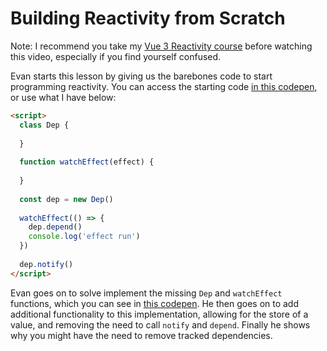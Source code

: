# Building Reactivity from Scratch

Note: I recommend you take my [Vue 3 Reactivity course](https://www.vuemastery.com/courses/vue-3-reactivity/vue3-reactivity/) before watching this video, especially if you find yourself confused.  

Evan starts this lesson by giving us the barebones code to start programming reactivity.  You can access the starting code [in this codepen](https://codepen.io/GreggPollack/pen/xxwXjGN?editors=1000), or use what I have below:

```html
<script>
  class Dep {
    
  }
  
  function watchEffect(effect) {
    
  }
  
  const dep = new Dep()
  
  watchEffect(() => {
    dep.depend()
    console.log('effect run')
  })
  
  dep.notify()
</script>
```

Evan goes on to solve implement the missing `Dep` and `watchEffect` functions, which you can see in [this codepen](https://codepen.io/GreggPollack/pen/ZEbXobM?editors=1001).  He then goes on to add additional functionality to this implementation, allowing for the store of a value, and removing the need to call `notify` and `depend`.  Finally he shows why you might have the need to remove tracked dependencies.
